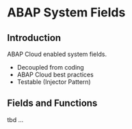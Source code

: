 # ABAP System Fields

## Introduction

ABAP Cloud enabled system fields.
- Decoupled from coding
- ABAP Cloud best practices
- Testable (Injector Pattern)

## Fields and Functions

tbd ...
